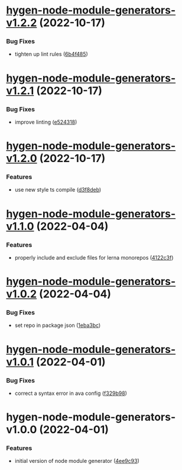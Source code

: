 # [hygen-node-module-generators-v1.2.2](https://github.com/bbeesley/awesome-generators/compare/hygen-node-module-generators@1.2.1...hygen-node-module-generators@1.2.2) (2022-10-17)


### Bug Fixes

* tighten up lint rules ([6b4f485](https://github.com/bbeesley/awesome-generators/commit/6b4f485746024125d000863a87b7e771d6fc53b8))

# [hygen-node-module-generators-v1.2.1](https://github.com/bbeesley/awesome-generators/compare/hygen-node-module-generators@1.2.0...hygen-node-module-generators@1.2.1) (2022-10-17)


### Bug Fixes

* improve linting ([e524318](https://github.com/bbeesley/awesome-generators/commit/e524318d35e5de14ecc5bac6877e9a1798ee55ad))

# [hygen-node-module-generators-v1.2.0](https://github.com/bbeesley/awesome-generators/compare/hygen-node-module-generators@1.1.0...hygen-node-module-generators@1.2.0) (2022-10-17)


### Features

* use new style ts compile ([d3f8deb](https://github.com/bbeesley/awesome-generators/commit/d3f8deb75b9276766ca22ba28ff4f8b790330fc6))

# [hygen-node-module-generators-v1.1.0](https://github.com/bbeesley/awesome-generators/compare/hygen-node-module-generators@1.0.2...hygen-node-module-generators@1.1.0) (2022-04-04)


### Features

* properly include and exclude files for lerna monorepos ([4122c3f](https://github.com/bbeesley/awesome-generators/commit/4122c3f7a44ef75d33dbf1a53184a164c36e429d))

# [hygen-node-module-generators-v1.0.2](https://github.com/bbeesley/awesome-generators/compare/hygen-node-module-generators@1.0.1...hygen-node-module-generators@1.0.2) (2022-04-04)


### Bug Fixes

* set repo in package json ([1eba3bc](https://github.com/bbeesley/awesome-generators/commit/1eba3bc0613e1942ec8dd8133aa8a75eed04d90b))

# [hygen-node-module-generators-v1.0.1](https://github.com/bbeesley/awesome-generators/compare/hygen-node-module-generators@1.0.0...hygen-node-module-generators@1.0.1) (2022-04-01)


### Bug Fixes

* correct a syntax error in ava config ([f329b98](https://github.com/bbeesley/awesome-generators/commit/f329b9808d965cfc86cf99e8a32632abc0b5bd22))

# hygen-node-module-generators-v1.0.0 (2022-04-01)


### Features

* initial version of node module generator ([4ee9c93](https://github.com/bbeesley/awesome-generators/commit/4ee9c93ec6a7ae4c8e887df2cb3d324d1926f49a))
